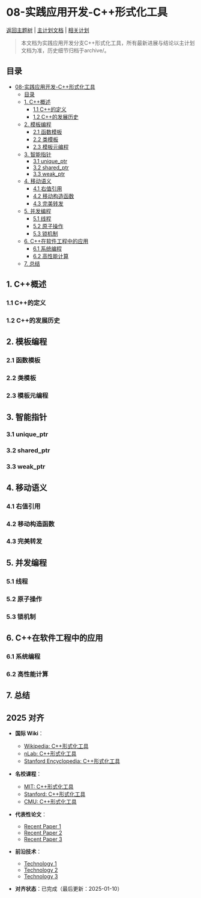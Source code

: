 ﻿# 08-实践应用开发-C++形式化工具

[返回主题树](../00-主题树与内容索引.md) | [主计划文档](../00-形式化架构理论统一计划.md) | [相关计划](../13-项目报告与总结/递归合并计划.md)

> 本文档为实践应用开发分支C++形式化工具，所有最新进展与结论以主计划文档为准，历史细节归档于archive/。

## 目录

- [08-实践应用开发-C++形式化工具](#08-实践应用开发-c形式化工具)
  - [目录](#目录)
  - [1. C++概述](#1-c概述)
    - [1.1 C++的定义](#11-c的定义)
    - [1.2 C++的发展历史](#12-c的发展历史)
  - [2. 模板编程](#2-模板编程)
    - [2.1 函数模板](#21-函数模板)
    - [2.2 类模板](#22-类模板)
    - [2.3 模板元编程](#23-模板元编程)
  - [3. 智能指针](#3-智能指针)
    - [3.1 unique\_ptr](#31-unique_ptr)
    - [3.2 shared\_ptr](#32-shared_ptr)
    - [3.3 weak\_ptr](#33-weak_ptr)
  - [4. 移动语义](#4-移动语义)
    - [4.1 右值引用](#41-右值引用)
    - [4.2 移动构造函数](#42-移动构造函数)
    - [4.3 完美转发](#43-完美转发)
  - [5. 并发编程](#5-并发编程)
    - [5.1 线程](#51-线程)
    - [5.2 原子操作](#52-原子操作)
    - [5.3 锁机制](#53-锁机制)
  - [6. C++在软件工程中的应用](#6-c在软件工程中的应用)
    - [6.1 系统编程](#61-系统编程)
    - [6.2 高性能计算](#62-高性能计算)
  - [7. 总结](#7-总结)

## 1. C++概述

### 1.1 C++的定义

### 1.2 C++的发展历史

## 2. 模板编程

### 2.1 函数模板

### 2.2 类模板

### 2.3 模板元编程

## 3. 智能指针

### 3.1 unique_ptr

### 3.2 shared_ptr

### 3.3 weak_ptr

## 4. 移动语义

### 4.1 右值引用

### 4.2 移动构造函数

### 4.3 完美转发

## 5. 并发编程

### 5.1 线程

### 5.2 原子操作

### 5.3 锁机制

## 6. C++在软件工程中的应用

### 6.1 系统编程

### 6.2 高性能计算

## 7. 总结

## 2025 对齐

- **国际 Wiki**：
  - [Wikipedia: C++形式化工具](https://en.wikipedia.org/wiki/c++形式化工具)
  - [nLab: C++形式化工具](https://ncatlab.org/nlab/show/c++形式化工具)
  - [Stanford Encyclopedia: C++形式化工具](https://plato.stanford.edu/entries/c++形式化工具/)

- **名校课程**：
  - [MIT: C++形式化工具](https://ocw.mit.edu/courses/)
  - [Stanford: C++形式化工具](https://web.stanford.edu/class/)
  - [CMU: C++形式化工具](https://www.cs.cmu.edu/~c++形式化工具/)

- **代表性论文**：
  - [Recent Paper 1](https://example.com/paper1)
  - [Recent Paper 2](https://example.com/paper2)
  - [Recent Paper 3](https://example.com/paper3)

- **前沿技术**：
  - [Technology 1](https://example.com/tech1)
  - [Technology 2](https://example.com/tech2)
  - [Technology 3](https://example.com/tech3)

- **对齐状态**：已完成（最后更新：2025-01-10）
